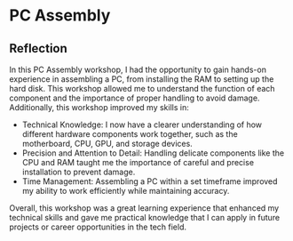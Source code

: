 # PC Assembly
## Reflection
In this PC Assembly workshop, I had the opportunity to gain hands-on experience in assembling a PC, from installing the RAM to setting up the hard disk. This workshop allowed me to understand the function of each component and the importance of proper handling to avoid damage.
Additionally, this workshop improved my skills in:
- Technical Knowledge: I now have a clearer understanding of how different hardware components work together, such as the motherboard, CPU, GPU, and storage devices.
- Precision and Attention to Detail: Handling delicate components like the CPU and RAM taught me the importance of careful and precise installation to prevent damage.
- Time Management: Assembling a PC within a set timeframe improved my ability to work efficiently while maintaining accuracy.

Overall, this workshop was a great learning experience that enhanced my technical skills and gave me practical knowledge that I can apply in future projects or career opportunities in the tech field.
